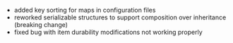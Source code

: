 - added key sorting for maps in configuration files
- reworked serializable structures to support composition over inheritance (breaking change)
- fixed bug with item durability modifications not working properly